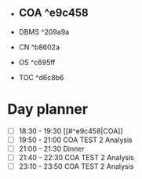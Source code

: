 
- COA ^e9c458
	- 
- DBMS  ^209a9a

- CN  ^b8602a
- OS ^c695ff
- TOC ^d6c8b6

# Day planner

- [ ] 18:30 - 19:30 [[#^e9c458|COA]]
- [ ] 19:50 - 21:00 COA TEST 2 Analysis
- [ ] 21:00 - 21:30 Dinner
- [ ] 21:40 - 22:30 COA TEST 2 Analysis
- [ ] 23:10 - 23:50 COA TEST 2 Analysis
